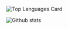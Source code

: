 

![Top Languages Card](https://github-readme-stats.vercel.app/api/top-langs/?username=shaikh-shahid&layout=compact)

![Github stats](https://github-readme-stats.vercel.app/api?username=shaikh-shahid&theme=highcontrast&show_icons=true&count_private=true)
